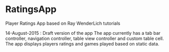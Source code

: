 # RatingsApp
Player Ratings App based on Ray WenderLich tutorials

14-August-2015 : Draft version of the app
The app currently has a tab bar controller, navigation controller, table view controller and custom table cell.
The app displays players ratings and games played based on static data.
